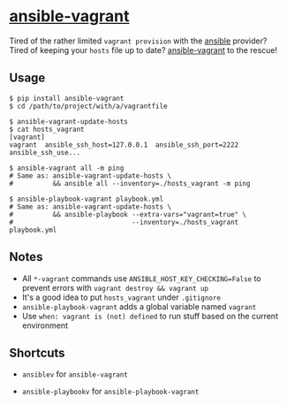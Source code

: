 # [ansible-vagrant][]

Tired of the rather limited `vagrant provision` with the [ansible][] provider?
Tired of keeping your `hosts` file up to date? [ansible-vagrant][] to the rescue!

## Usage

    $ pip install ansible-vagrant
    $ cd /path/to/project/with/a/vagrantfile

    $ ansible-vagrant-update-hosts
    $ cat hosts_vagrant
    [vagrant]
    vagrant  ansible_ssh_host=127.0.0.1  ansible_ssh_port=2222  ansible_ssh_use...

    $ ansible-vagrant all -m ping
    # Same as: ansible-vagrant-update-hosts \
    #          && ansible all --inventory=./hosts_vagrant -m ping

    $ ansible-playbook-vagrant playbook.yml
    # Same as: ansible-vagrant-update-hosts \
    #          && ansible-playbook --extra-vars="vagrant=true" \
    #                              --inventory=./hosts_vagrant playbook.yml

## Notes

- All `*-vagrant` commands use `ANSIBLE_HOST_KEY_CHECKING=False` to prevent
  errors with `vagrant destroy && vagrant up`
- It's a good idea to put `hosts_vagrant` under `.gitignore`
- `ansible-playbook-vagrant` adds a global variable named `vagrant`
- Use `when: vagrant is (not) defined` to run stuff based on the current
  environment

## Shortcuts

* `ansiblev` for `ansible-vagrant`
* `ansible-playbookv` for `ansible-playbook-vagrant`

  [ansible]: https://github.com/ansible/ansible
  [ansible-vagrant]: https://github.com/michaelcontento/ansible-vagrant
